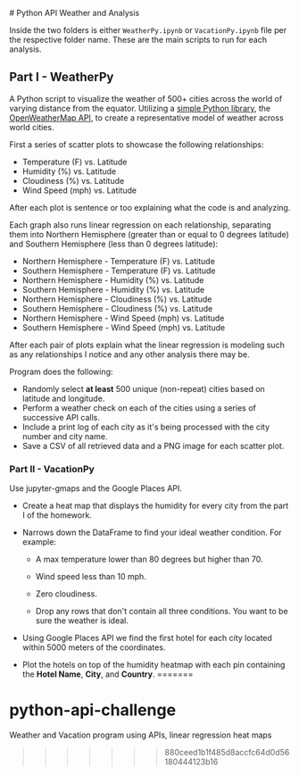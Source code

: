 
﻿# Python API Weather and Analysis

Inside the two folders is either `WeatherPy.ipynb` or `VacationPy.ipynb` file per the respective folder name. These are the main scripts to run for each analysis.

## Part I - WeatherPy

A Python script to visualize the weather of 500+ cities across the world of varying distance from the equator. Utilizing a [simple Python library](https://pypi.python.org/pypi/citipy), the [OpenWeatherMap API](https://openweathermap.org/api), to create a representative model of weather across world cities.

First a series of scatter plots to showcase the following relationships:

* Temperature (F) vs. Latitude
* Humidity (%) vs. Latitude
* Cloudiness (%) vs. Latitude
* Wind Speed (mph) vs. Latitude

After each plot is sentence or too explaining what the code is and analyzing.

Each graph also runs linear regression on each relationship, separating them into Northern Hemisphere (greater than or equal to 0 degrees latitude) and Southern Hemisphere (less than 0 degrees latitude):

* Northern Hemisphere - Temperature (F) vs. Latitude
* Southern Hemisphere - Temperature (F) vs. Latitude
* Northern Hemisphere - Humidity (%) vs. Latitude
* Southern Hemisphere - Humidity (%) vs. Latitude
* Northern Hemisphere - Cloudiness (%) vs. Latitude
* Southern Hemisphere - Cloudiness (%) vs. Latitude
* Northern Hemisphere - Wind Speed (mph) vs. Latitude
* Southern Hemisphere - Wind Speed (mph) vs. Latitude

After each pair of plots explain what the linear regression is modeling such as any relationships I notice and any other analysis there may be.

Program does the following:

* Randomly select **at least** 500 unique (non-repeat) cities based on latitude and longitude.
* Perform a weather check on each of the cities using a series of successive API calls.
* Include a print log of each city as it's being processed with the city number and city name.
* Save a CSV of all retrieved data and a PNG image for each scatter plot.

### Part II - VacationPy

Use jupyter-gmaps and the Google Places API.

* Create a heat map that displays the humidity for every city from the part I of the homework.

* Narrows down the DataFrame to find your ideal weather condition. For example:

  * A max temperature lower than 80 degrees but higher than 70.

  * Wind speed less than 10 mph.

  * Zero cloudiness.

  * Drop any rows that don't contain all three conditions. You want to be sure the weather is ideal.

  
* Using Google Places API we find the first hotel for each city located within 5000 meters of the coordinates.

* Plot the hotels on top of the humidity heatmap with each pin containing the **Hotel Name**, **City**, and **Country**.
=======
# python-api-challenge
Weather and Vacation program using APIs, linear regression heat maps
>>>>>>> 880ceed1b1f485d8accfc64d0d56180444123b16

